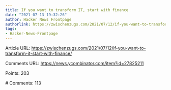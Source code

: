 ```yaml
---
title: If you want to transform IT, start with finance
date: "2021-07-13 19:32:26"
author: Hacker News Frontpage
authorlink: https://zwischenzugs.com/2021/07/12/if-you-want-to-transform-it-start-with-finance/
tags:
- Hacker-News-Frontpage
---
```


<p>Article URL: <a href="https://zwischenzugs.com/2021/07/12/if-you-want-to-transform-it-start-with-finance/">https://zwischenzugs.com/2021/07/12/if-you-want-to-transform-it-start-with-finance/</a></p>
<p>Comments URL: <a href="https://news.ycombinator.com/item?id=27825211">https://news.ycombinator.com/item?id=27825211</a></p>
<p>Points: 203</p>
<p># Comments: 113</p>
